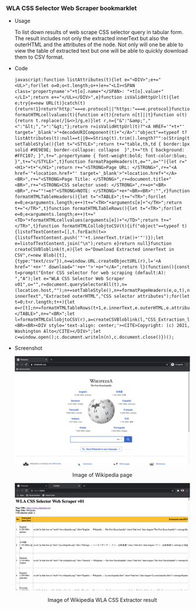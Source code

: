 ### WLA CSS Selector Web Scraper bookmarklet

  * Usage 

    To list down results of web scrape CSS selector query in tabular form. The result includes not only the extracted innerText but also the outerHTML and the attributes of the node. Not only will one be able to view the table of extracted text but one will be able to quickly download them to CSV format. 
    
  * Code  

    ```
    javascript:function listAttributes(t){let e="<DIV>";e+="<UL>";for(let o=0;o<t.length;o++)e+="<LI><SPAN class='propertyname'>"+t[o].name+"</SPAN>: "+t[o].value+"</LI>";return e+="</UL></DIV>",e}function isValidHttpUrl(t){let e;try{e=new URL(t)}catch(t){return!1}return"http:"===e.protocol||"https:"===e.protocol}function formatHTMLcellvalues(t){function e(t){return n[t]||t}function o(t){return t.replace(/[&<>]/g,e)}let r,n={"&":"&amp;","<":"&lt;",">":"&gt;"};return r=isValidHttpUrl(t)?"<A HREF='"+t+"' target='_blank'>"+decodeURIComponent(t)+"</A>":"object"==typeof t?listAttributes(t):null==t||0==String(t).trim().length?"":o(String(t).trim()),r}function setTableStyle(){let t="<STYLE>";return t+="table,th,td { border:1px solid #9E9E9E; border-collapse: collapse  }",t+="th { background: #FFC107; }",t+=".propertyname { font-weight:bold; font-color:blue; }",t+="</STYLE>",t}function formatPageHeaders(t,e="",o=""){let r="<H1>"+t+"</H1>";return r+="<STRONG>Page URL: </STRONG>",r+="<A href='"+location.href+"' target='_blank'>"+location.href+"</A><BR>",r+="<STRONG>Page Title: </STRONG>",r+=document.title+"<BR>",r+="<STRONG>CSS selector used: </STRONG>",r+=o+"<BR><BR>",r+=""!=e?"<STRONG>NOTE: </STRONG>"+e+"<BR><BR>":"",r}function formatHTMLTableHeaders(){let t="<TABLE>";t+="<TR>";for(let e=0;e<arguments.length;e++)t+="<TH>"+arguments[e]+"</TH>";return t+="</TR>",t}function formatHTMLTableRows(){let t="<TR>";for(let e=0;e<arguments.length;e++)t+="<TD>"+formatHTMLcellvalues(arguments[e])+"</TD>";return t+="</TR>",t}function formatHTMLCollobjtoCSV(t){if("object"==typeof t){listofTextContent=[],t.forEach(t=>{listofTextContent.push('"'+t.innerText.trim()+'"')});let e=listofTextContent.join("\n");return e}return null}function createCSVBloblink(t,e){let o="Download Extracted innerText in CSV",r=new Blob([t],{type:"text/csv"}),n=window.URL.createObjectURL(r),l='<A href="'+n+'" download="'+e+'">'+o+"</A>";return l}(function(){const t=prompt("Enter CSS selector for web scraping (default:A): ","A");let e="WLA CSS Selector Web Scraper v01",o="",r=document.querySelectorAll(t),n=(location.host,"");n+=setTableStyle(),n+=formatPageHeaders(e,o,t),n+=formatHTMLTableHeaders("No","Extracted innerText","Extracted outerHTML","CSS selector attributes");for(let t=0;t<r.length;t++){let e=r[t];n+=formatHTMLTableRows(t+1,e.innerText,e.outerHTML,e.attributes)}n+="</TABLE>",n+="<BR>";let l=formatHTMLCollobjtoCSV(r),a=createCSVBloblink(l,"CSS_Extraction_list");n+=a,n+="<BR><BR><DIV style='text-align: center;'><CITE>Copyright: (c) 2021, Washington Alto</CITE></DIV>";let c=window.open();c.document.writeln(n),c.document.close()})();
    ```
  * Screenshot  

    ![image of Wikipedia page](screenshots/Wikipedia.png)
      
    <p align=center>Image of Wikipedia page</p>

    ![image of WLA CSS Extractor result](screenshots/WLACSSExtractor.png)

    <p align=center>Image of Wikipedia WLA CSS Extractor result</p>
